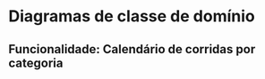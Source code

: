 # Diagramas de classe de domínio

## Funcionalidade: Calendário de corridas por categoria  
<picture>
  <picture>
  <source srcset="https://github.com/Lu1z4o/Eng_Soft_1/blob/main/diagramas/classe_calendario%20(1)%20(1).png" media="(prefers-color-scheme: dark)">
</picture>